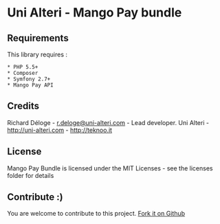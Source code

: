 Uni Alteri - Mango Pay bundle
===========================

Requirements
------------
This library requires :

    * PHP 5.5+
    * Composer
    * Symfony 2.7+
    * Mango Pay API

Credits
-------
Richard Déloge - <r.deloge@uni-alteri.com> - Lead developer.
Uni Alteri - <http://uni-alteri.com> - <http://teknoo.it>

License
-------
Mango Pay Bundle is licensed under the MIT Licenses - see the licenses folder for details

Contribute :)
-------------

You are welcome to contribute to this project. [Fork it on Github](CONTRIBUTING.md)
